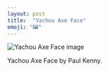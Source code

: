 ```yaml
---
layout: post
title:  "Yachou Axe Face"
emoji: "🖼️"
---
```


![Yachou Axe Face image]({{site.home}}/assets/img/yachou-axe-face.png)

Yachou Axe Face by Paul Kenny.
